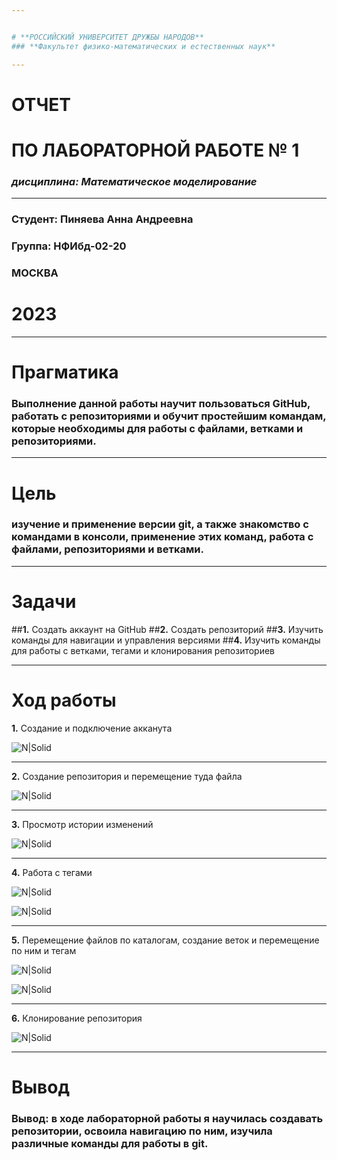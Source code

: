```yaml
---


# **РОССИЙСКИЙ УНИВЕРСИТЕТ ДРУЖБЫ НАРОДОВ**
### **Факультет физико-математических и естественных наук**

---
```


# **ОТЧЕТ**
# **ПО ЛАБОРАТОРНОЙ РАБОТЕ  № 1**
### *дисциплина: Математическое моделирование*

---
### Студент: Пиняева Анна Андреевна
### Группа: НФИбд-02-20

### **МОСКВА**
# 2023 

---

# **Прагматика** 

###  Выполнение данной работы научит пользоваться GitHub, работать с  репозиториями и обучит простейшим командам, которые необходимы для работы с файлами, ветками и репозиториями.

---

# **Цель** 

###  изучение и применение версии git, а также знакомство с командами в консоли, применение этих команд, работа с файлами, репозиториями и ветками.

---

# **Задачи** 

##**1.** Создать аккаунт на GitHub
##**2.** Создать репозиторий
##**3.** Изучить команды для навигации и управления версиями
##**4.** Изучить команды для работы с ветками, тегами и клонирования репозиториев 

---

# **Ход работы** 

**1.** Создание и подключение акканута

![N|Solid](https://sun9-74.userapi.com/impg/k3EAjQ56epcmdPEWTe5iORCsRMczOm-rLTGnlg/phSLe2YqSrM.jpg?size=1248x90&quality=95&sign=84925e9eee369e95e4fb3f475ba4c9f7&type=album)

---

**2.** Создание репозитория и перемещение туда файла

![N|Solid](https://sun9-61.userapi.com/impg/PBwflLZhnI8W-9QsxxnZNW7ucKUTT1Jh-avX5g/NqWbvEKM7uM.jpg?size=1248x430&quality=95&sign=a294e51501eec85006c21eee17e8506d&type=album)

---

**3.** Просмотр истории изменений 

![N|Solid](https://sun9-65.userapi.com/impg/s9AZZeb77IB65yBHcM3tmjF0wAORcVEk0mKTxQ/7yuOjPZ9B9M.jpg?size=1248x706&quality=95&sign=56bc5b754381fe1902e85343ffb780ed&type=album)

---

**4.** Работа с тегами

![N|Solid](https://sun9-78.userapi.com/impg/cFw4v5RssXhRN7NJD5NKras1ErUolvmeiBN0RQ/lieiju5GrQo.jpg?size=1248x106&quality=95&sign=a3e3c190baa201332bcb3bb644293096&type=album)

![N|Solid](https://sun9-38.userapi.com/impg/N36WWxoBg48XddgRrSLOUyfwEqZpCvEm1ZhBfA/PL66Pv6Y5EY.jpg?size=1248x204&quality=95&sign=cec2f8e7f399be8d6297265286364670&type=album)

---

**5.** Перемещение файлов по каталогам, создание веток и перемещение по ним и тегам

![N|Solid](https://sun9-68.userapi.com/impg/WQ8DEQpiRnCPV1IrPzcXs5m4OkBZlZFWNGsGkg/k-yIBSm5vHA.jpg?size=1248x452&quality=95&sign=de6d5337ee4fd15f56ee615c8473abda&type=album)

![N|Solid](https://sun9-54.userapi.com/impg/focP0h5fXHZu52tsDMs0MAiSq6PTXmrFn9paQA/iBflAyxio_s.jpg?size=1248x290&quality=95&sign=646d3d0045e0c0a038f09b485da35345&type=album)

---

**6.** Клонирование репозитория

![N|Solid](https://sun9-71.userapi.com/impg/35NfrqAu-FSi97Y5tWXREB3297v428O-hA0P3Q/-xnWr34lpqc.jpg?size=1248x264&quality=95&sign=28f612ed0e6f7edd5c101b290e29a219&type=album)

---

# **Вывод** 


### **Вывод:** в ходе лабораторной работы я научилась создавать репозитории, освоила навигацию по ним, изучила различные команды для работы в git.
